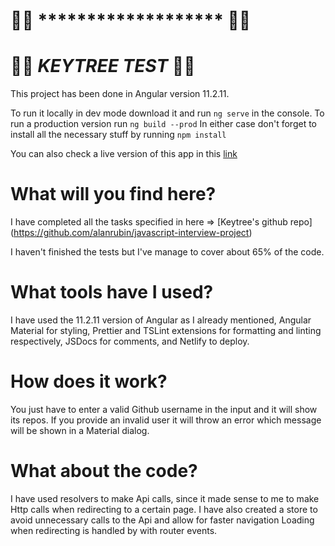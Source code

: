# :key::evergreen_tree: ******************* :key::evergreen_tree:
# :key::evergreen_tree: ***KEYTREE  TEST*** :key::evergreen_tree:
This project has been done in Angular version 11.2.11.

To run it locally in dev mode download it and run `ng serve` in the console. 
To run a production version run `ng build --prod` 
In either case don't forget to install all the necessary stuff by running `npm install`

You can also check a live version of this app in this [link](https://focused-austin-18b174.netlify.app)

# What will you find here? 

I have completed all the tasks specified in here => [Keytree's github repo] (https://github.com/alanrubin/javascript-interview-project)

I haven't finished the tests but I've manage to cover about 65% of the code. 

# What tools have I used? 

I have used the 11.2.11 version of Angular as I already mentioned, Angular Material for styling, Prettier and TSLint extensions for formatting and linting respectively, JSDocs for comments, and Netlify to deploy. 

# How does it work? 

You just have to enter a valid Github username in the input and it will show its repos. 
If you provide an invalid user it will throw an error which message will be shown in a Material dialog. 

# What about the code? 

I have used resolvers to make Api calls, since it made sense to me to make Http calls when redirecting to a certain page. 
I have also created a store to avoid unnecessary calls to the Api and allow for faster navigation
Loading when redirecting is handled by with router events. 
